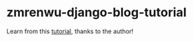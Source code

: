# zmrenwu-django-blog-tutorial
Learn from this [tutorial](https://github.com/zmrenwu/django-blog-tutorial), thanks to the author!
